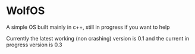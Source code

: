 # WolfOS
A simple OS built mainly in c++, still in progress if you want to help

Currently the latest working (non crashing) version is 0.1 and the current in progress version is 0.3
